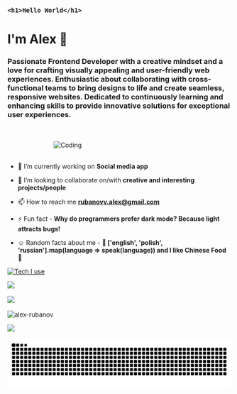 ### `<h1>Hello World</h1>` 


<h1>I'm Alex 👋</h2>


<h3 align="left">Passionate Frontend Developer with a creative mindset and a love for crafting visually appealing and user-friendly web experiences. Enthusiastic about collaborating with cross-functional teams to bring designs to life and create seamless, responsive websites. Dedicated to continuously learning and enhancing skills to provide innovative solutions for exceptional user experiences.</h3>
<br/>
<br/>


<div>
  <img align="right" alt="Coding" width="400" src='https://cdn.dribbble.com/users/1162077/screenshots/4649464/media/c6590c70a5966a3baf311f081cdda5ff.gif' >
</div>
<br/>
<br/>


- 🔭 I’m currently working on  **Social media app**

- 👯 I’m looking to collaborate on/with  **creative and interesting projects/people**

- 📫 How to reach me  **rubanovv.alex@gmail.com**

- ⚡ Fun fact - **Why do programmers prefer dark mode? Because light attracts bugs!**
- ☺️	Random facts about me -  **👨 ['english', 'polish', 'russian'].map(language => speak(language)) and I like Chinese Food 🥢**

[![Tech I use](https://skillicons.dev/icons?i=js,ts,react,redux,nextjs,nodejs,express,mongodb,git,scss,bootstrap,tailwind,materialui,figma&theme=dark)](https://github.com/Alex-Rubanov)

<p>
  <a href="https://mail.google.com/mail/u/0/?source=mailto&to=rubanovv.alex@gmail.com&fs=1&tf=cm">
     <img src="https://img.shields.io/badge/Gmail-D14836?style=for-the-badge&logo=gmail&logoColor=white">
  </a>
</p>
<p>
  <a href="https://www.linkedin.com/in/alex-rubanov-919803103/">
     <img src="https://img.shields.io/badge/linkedin-%230077B5.svg?style=for-the-badge&logo=linkedin&logoColor=white">
  </a>
</p>
<p align="left">
  <img src="https://github-readme-stats.vercel.app/api/top-langs?username=alex-rubanov&show_icons=true&locale=en&layout=compact" alt="alex-rubanov" />
</p>
<p align="left" >
    <a href="https://www.codewars.com/users/Alex-Rubanov" target="_blank">
      <img width='400' src="https://github.r2v.ch/codewars?user=Alex-Rubanov" />
    </a>
</p>


![snake svg](https://github.com/Alex-Rubanov/Alex-Rubanov/blob/output/github-contribution-grid-snake.svg)

